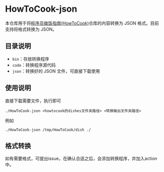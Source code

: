 # HowToCook-json

本仓库用于将[程序员做饭指南(HowToCook)](https://github.com/Anduin2017/HowToCook)仓库的内容转换为 JSON 格式。目前支持将格式转换为 JSON。

## 目录说明

- `bin`：存放转换程序
- `code`：转换程序源代码
- `json`：转换好的 JSON 文件，可直接下载使用

## 使用说明

直接下载需要文件，执行即可

```
./HowToCook-json <howtocook的dishes文件夹路径> <转换输出文件夹路径>
```
例如
```
./HowToCook-json /tmp/HowToCook/dish ./
```

## 格式转换

如有需要格式，可提出issue，在确认合适之后，会添加转换程序，并加入action中。
